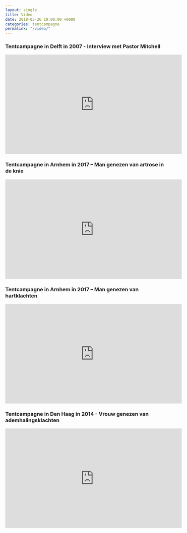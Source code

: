 ```yaml
---
layout: single
title: Video
date: 2018-05-26 10:00:00 +0000
categories: tentcampagne
permalink: "/video/"
---
```

### Tentcampagne in Delft in 2007 - Interview met Pastor Mitchell
<iframe width="560" height="315" src="https://www.youtube.com/embed/zGcCYGNe7tA" frameborder="0" allow="autoplay; encrypted-media" allowfullscreen></iframe>



### Tentcampagne in Arnhem in 2017 – Man genezen van artrose in de knie 
<iframe width="560" height="315" src="https://www.youtube.com/embed/jKWdrfpyTAA" frameborder="0" allow="autoplay; encrypted-media" allowfullscreen></iframe>



### Tentcampagne in Arnhem in 2017 – Man genezen van hartklachten 
<iframe width="560" height="315" src="https://www.youtube.com/embed/lxQ4DWiA6rM" frameborder="0" allow="autoplay; encrypted-media" allowfullscreen></iframe>



### Tentcampagne in Den Haag in 2014 - Vrouw genezen van ademhalingsklachten 
<iframe width="560" height="315" src="https://www.youtube.com/embed/lhU-McKV3I8" frameborder="0" allow="autoplay; encrypted-media" allowfullscreen></iframe>